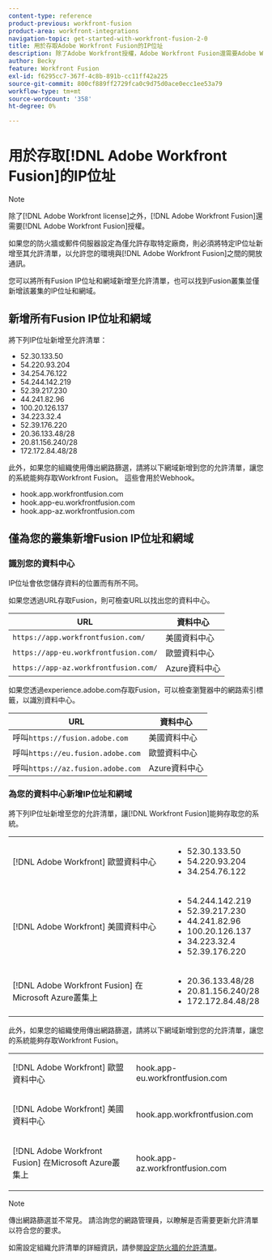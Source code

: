 ```yaml
---
content-type: reference
product-previous: workfront-fusion
product-area: workfront-integrations
navigation-topic: get-started-with-workfront-fusion-2-0
title: 用於存取Adobe Workfront Fusion的IP位址
description: 除了Adobe Workfront授權，Adobe Workfront Fusion還需要Adobe Workfront Fusion授權。
author: Becky
feature: Workfront Fusion
exl-id: f6295cc7-367f-4c8b-891b-cc11ff42a225
source-git-commit: 800cf889ff2729fca0c9d75d0ace0ecc1ee53a79
workflow-type: tm+mt
source-wordcount: '358'
ht-degree: 0%

---
```


# 用於存取[!DNL Adobe Workfront Fusion]的IP位址

>[!NOTE]
>
>除了[!DNL Adobe Workfront license]之外，[!DNL Adobe Workfront Fusion]還需要[!DNL Adobe Workfront Fusion]授權。

如果您的防火牆或郵件伺服器設定為僅允許存取特定廠商，則必須將特定IP位址新增至其允許清單，以允許您的環境與[!DNL Adobe Workfront Fusion]之間的開放通訊。

您可以將所有Fusion IP位址和網域新增至允許清單，也可以找到Fusion叢集並僅新增該叢集的IP位址和網域。

## 新增所有Fusion IP位址和網域

將下列IP位址新增至允許清單：

* 52.30.133.50
* 54.220.93.204
* 34.254.76.122
* 54.244.142.219
* 52.39.217.230
* 44.241.82.96
* 100.20.126.137
* 34.223.32.4
* 52.39.176.220
* 20.36.133.48/28
* 20.81.156.240/28
* 172.172.84.48/28

此外，如果您的組織使用傳出網路篩選，請將以下網域新增到您的允許清單，讓您的系統能夠存取Workfront Fusion。 這些會用於Webhook。

* hook.app.workfrontfusion.com
* hook.app-eu.workfrontfusion.com
* hook.app-az.workfrontfusion.com

## 僅為您的叢集新增Fusion IP位址和網域

### 識別您的資料中心

IP位址會依您儲存資料的位置而有所不同。

如果您透過URL存取Fusion，則可檢查URL以找出您的資料中心。

| URL | 資料中心 |
| --- | --- |
| `https://app.workfrontfusion.com/` | 美國資料中心 |
| `https://app-eu.workfrontfusion.com/` | 歐盟資料中心 |
| `https://app-az.workfrontfusion.com/` | Azure資料中心 |

如果您透過experience.adobe.com存取Fusion，可以檢查瀏覽器中的網路索引標籤，以識別資料中心。

| URL | 資料中心 |
| --- | --- |
| 呼叫`https://fusion.adobe.com` | 美國資料中心 |
| 呼叫`https://eu.fusion.adobe.com` | 歐盟資料中心 |
| 呼叫`https://az.fusion.adobe.com` | Azure資料中心 |

### 為您的資料中心新增IP位址和網域

將下列IP位址新增至您的允許清單，讓[!DNL Workfront Fusion]能夠存取您的系統。

<table style="table-layout:auto"> 
 <col> 
 <col> 
 <tbody> 
  <tr> 
   <td role="rowheader">[!DNL Adobe Workfront] 歐盟資料中心</td> 
   <td> 
    <ul> 
     <li>52.30.133.50</li> 
     <li>54.220.93.204</li> 
     <li>34.254.76.122</li> 
    </ul> </td> 
  </tr> 
  <tr> 
   <td role="rowheader"> <p>[!DNL Adobe Workfront] 美國資料中心</p> </td> 
   <td> 
    <ul> 
     <li>54.244.142.219</li> 
     <li>52.39.217.230</li> 
     <li>44.241.82.96</li>
     <li>100.20.126.137</li>
     <li>34.223.32.4</li>
     <li>52.39.176.220</li>
    </ul> </td> 
  </tr> 
  <tr> 
   <td role="rowheader">[!DNL Adobe Workfront Fusion] 在Microsoft Azure叢集上</td> 
   <td> 
    <ul> 
     <li>20.36.133.48/28</li> 
     <li>20.81.156.240/28</li> 
     <li>172.172.84.48/28</li> 
    </ul> </td> 
  </tr> 
 </tbody> 
</table>

此外，如果您的組織使用傳出網路篩選，請將以下網域新增到您的允許清單，讓您的系統能夠存取Workfront Fusion。

<table style="table-layout:auto">
 <col> 
 <col> 
 <tbody> 
  <tr> 
   <td role="rowheader">[!DNL Adobe Workfront] 歐盟資料中心</td> 
   <td> <p> hook.app-eu.workfrontfusion.com </p> </td> 
  </tr> 
  <tr> 
   <td role="rowheader"> <p>[!DNL Adobe Workfront] 美國資料中心</p> </td> 
   <td> <p>hook.app.workfrontfusion.com </p> </td> 
  </tr> 
  <tr> 
   <td role="rowheader"> <p>[!DNL Adobe Workfront Fusion] 在Microsoft Azure叢集上</p> </td> 
   <td> <p>hook.app-az.workfrontfusion.com </p> </td> 
  </tr> 
 </tbody> 
</table>

>[!NOTE]
>
>傳出網路篩選並不常見。 請洽詢您的網路管理員，以瞭解是否需要更新允許清單以符合您的要求。

如需設定組織允許清單的詳細資訊，請參閱[設定防火牆的允許清單](../../administration-and-setup/get-started-wf-administration/configure-your-firewall.md)。
